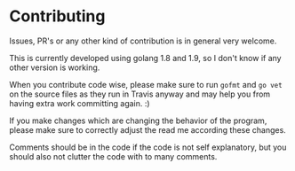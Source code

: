 # Contributing

Issues, PR's or any other kind of contribution is in general very welcome.

This is currently developed using golang 1.8 and 1.9, so I don't know if any other version is working.

When you contribute code wise,
please make sure to run `gofmt` and `go vet` on the source files as they run in Travis anyway 
and may help you from having extra work committing again. :)

If you make changes which are changing the behavior of the program, please make sure to correctly adjust the read me 
according these changes.

Comments should be in the code if the code is not self explanatory, but you should also not clutter the code 
with to many comments.
